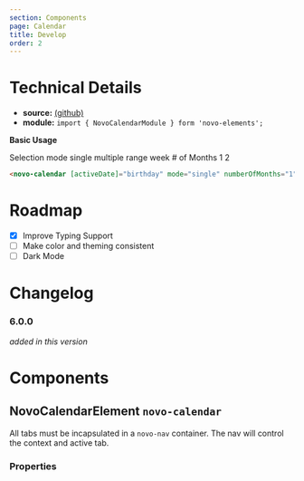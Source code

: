 ```yaml
---
section: Components
page: Calendar
title: Develop
order: 2
---
```


# Technical Details

- **source:** [(github)](https://github.com/bullhorn/novo-elements/blob/master/projects/elements/components/calendar)
- **module:** `import { NovoCalendarModule } form 'novo-elements';`

**Basic Usage**

<typedef-example>
  <typedef-content>
    <novo-calendar
    [mode]="mode.value"
    [numberOfMonths]="months.value"
    ></novo-calendar>
  </typedef-content>
  <typedef-specs>
    <novo-label>Selection mode</novo-label>
    <novo-radio-group #mode appearance="vertical" value="single">
      <novo-radio name="mode" value="single">single</novo-radio>
      <novo-radio name="mode" value="multiple">multiple</novo-radio>
      <novo-radio name="mode" value="range">range</novo-radio>
      <novo-radio name="mode" value="week">week</novo-radio>
    </novo-radio-group>
    <novo-label># of Months</novo-label>
    <novo-radio-group #months appearance="vertical" value="1">
      <novo-radio name="months" value="1">1</novo-radio>
      <novo-radio name="months" value="2">2</novo-radio>
    </novo-radio-group>
  </typedef-specs>
  <typedef-snippet>
  
```html
<novo-calendar [activeDate]="birthday" mode="single" numberOfMonths="1"></novo-calendar>
```

  </typedef-snippet>
</typedef-example>


# Roadmap

- [x] Improve Typing Support
- [ ] Make color and theming consistent
- [ ] Dark Mode

# Changelog

### 6.0.0

_added in this version_

# Components

## NovoCalendarElement `novo-calendar`

All tabs must be incapsulated in a `novo-nav` container. The nav will control the context and active tab.

### Properties

<props-table component="NovoCalendarElement"></props-table>
